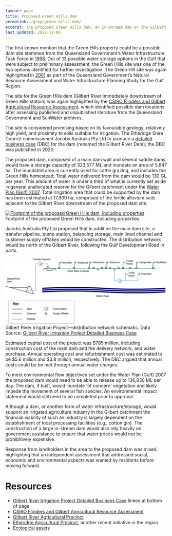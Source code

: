 ```yaml
---
layout: page
title: Proposed Green Hills Dam
permalink: /grap/green-hills-dam/
excerpt: The proposed Green Hills dam, an in-stream dam on the Gilbert River, was the focus of a detailed business case published in 2020. The dam, if built, would service the Gilbert River Agricultural Precinct, expanding irrigated agriculture in the area.
last_updated: 2022-12-08
---
```


The first known mention that the Green Hills property could be a possible dam site stemmed from the Queensland Government’s Water Infrastructure Task Force in <a href="https://www.aph.gov.au/DocumentStore.ashx?id=684f6239-6646-4815-85d0-03e0347582b1&subId=206634" target="_blank">1998</a>. Out of 13 possible water storage options in the Gulf that were subject to preliminary assessment, the Green Hills site was one of the two options identified for further investigation. The Green Hill site was again highlighted in <a href="http://web.archive.org/web/20250319141805/https://www.etheridge.qld.gov.au/downloads/file/993/gilbert-river-irrigation-project-summary" target="_blank">2001</a> as part of the Queensland Government’s Natural Resource Assessment and Water Infrastructure Planning Study for the Gulf Region. 

The site for the Green Hills dam (Gilbert River immediately downstream of Green Hills station) was again highlighted by the <a href="https://publications.csiro.au/rpr/pub?pid=csiro:EP1312941" target="_blank">CSIRO Flinders and Gilbert Agricultural Resource Assessment</a>, which identified possible dam locations after assessing published and unpublished literature from the Queensland Government and SunWater archives. 

The site is considered promising based on its favourable geology, relatively high yield, and proximity to soils suitable for irrigation. The Etheridge Shire Council commissioned Jacobs Australia Pty Ltd to produce a <a href="https://www.etheridge.qld.gov.au/development/economic-development/gilbert-river-agricultural-scheme" target="_blank">detailed business case</a> (DBC) for the dam (renamed the Gilbert River Dam); the DBC was published in 2020.  

The proposed dam, composed of a main dam wall and several saddle dams, would have a storage capacity of 323,577 ML and inundate an area of 5,847 ha. The inundated area is currently used for cattle grazing, and includes the Green Hills homestead. Total water delivered from the dam would be 130 GL per year. This amount of water is under a third of what is currently set aside in general unallocated reserve for the Gilbert catchment under the <a href="/grap/water-management/">Water Plan (Gulf) 2007</a>. Total irrigation area that could be supported by the dam has been estimated at 17,900 ha, comprised of the fertile alluvium soils adjacent to the Gilbert River downstream of the proposed dam site. 

<div class="rhs_img_img">
<a href="/images/dam_footprint.png" target="_blank">
<img alt="Footprint of the proposed Green Hills dam, including properties" src="/images/dam_footprint.png">
</a>
<div class=imgcredit>Footprint of the proposed Green Hills dam, including properties.
</div>
</div>

Jacobs Australia Pty Ltd proposed that in addition the main dam site, a transfer pipeline, pump station, balancing storage, main lined channel and customer supply offtakes would be constructed. The distribution network would be north of the Gilbert River, following the Gulf Development Road in parts. 

<div class="rhs_img_img">
<a href="/images/dam_dist_network.png" target="_blank">
<img alt="Gilbert River Irrigation Project—distribution network schematic" src="/images/dam_dist_network.png">
</a>
<div class=imgcredit>Gilbert River Irrigation Project—distribution network schematic. Data Source: <a href="https://www.etheridge.qld.gov.au/development/economic-development/gilbert-river-agricultural-scheme" target="_blank">Gilbert River Irrigation Project Detailed Business Case</a>
</div>
</div>

Estimated capital cost of the project was $785 million, including construction cost of the main dam and the delivery network, and water purchase. Annual operating cost and refurbishment cost was estimated to be $5.6 million and $3.8 million, respectively. The DBC argued that annual costs could be be met through annual water charges. 

To meet environmental flow objectives set under the Water Plan (Gulf) 2007 the proposed dam would need to be able to release up to 136,830 ML per day. The dam, if built, would inundate 'of concern' vegetation and likely impede the movement of several fish species. An environmental impact statement would still need to be completed prior to approval.

Although a dam, or another form of water infrastructure/storage, would support an irrigated agriculture industry in the Gilbert catchment the financial viability of such an industry is largely dependent on the establishment of local processing facilities (e.g., cotton gin). The construction of a large in-stream dam would also rely heavily on government assistance to ensure that water prices would not be prohibitively expensive. 

Response from landholders in the area to the proposed dam was mixed, highlighting that an independent assessment that addressed social, economic and environmental aspects was wanted by residents before moving forward.

# Resources 

- <a href="https://www.etheridge.qld.gov.au/development/economic-development/gilbert-river-agricultural-scheme" target="_blank">Gilbert River Irrigation Project Detailed Business Case</a> linked at bottom of page
- <a href="https://publications.csiro.au/rpr/pub?pid=csiro:EP1312941" target="_blank">CSIRO Flinders and Gilbert Agricultural Resource Assessment</a>
- <a href="/grap/grap/">Gilbert River Agricultural Precinct</a>
- <a href="/grap/etheridge-agricultural-precinct">Etheridge Agricultural Precinct</a>, another recent initiative in the region
- <a href="/grap/ecological-assets/">Ecological assets</a>
